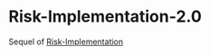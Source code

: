 # Risk-Implementation-2.0
Sequel of [Risk-Implementation](https://github.com/rgferrari/Risk-Implementation)
